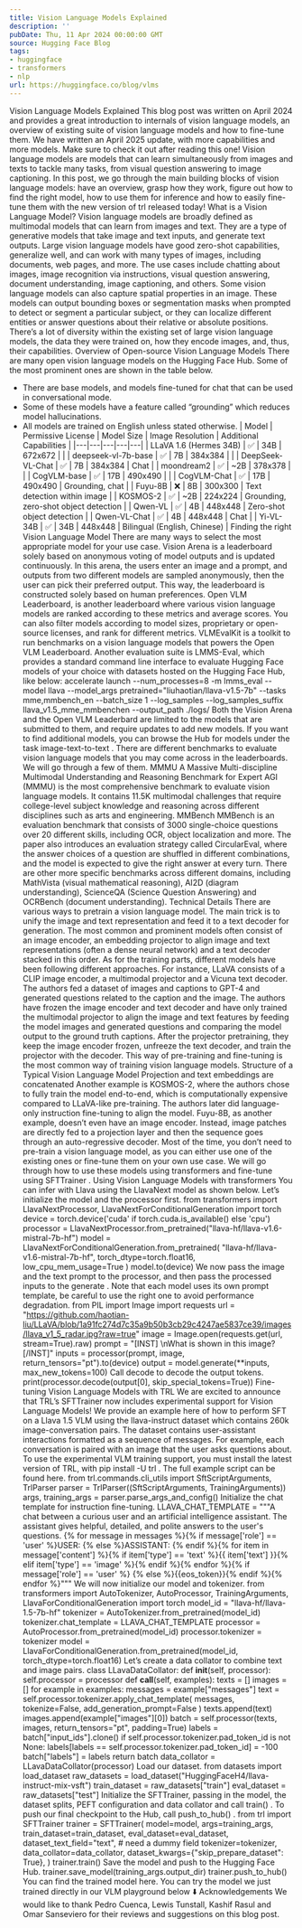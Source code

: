 ```yaml
---
title: Vision Language Models Explained
description: ''
pubDate: Thu, 11 Apr 2024 00:00:00 GMT
source: Hugging Face Blog
tags:
- huggingface
- transformers
- nlp
url: https://huggingface.co/blog/vlms
---
```


Vision Language Models Explained
This blog post was written on April 2024 and provides a great introduction to internals of vision language models, an overview of existing suite of vision language models and how to fine-tune them. We have written an April 2025 update, with more capabilities and more models. Make sure to check it out after reading this one!
Vision language models are models that can learn simultaneously from images and texts to tackle many tasks, from visual question answering to image captioning. In this post, we go through the main building blocks of vision language models: have an overview, grasp how they work, figure out how to find the right model, how to use them for inference and how to easily fine-tune them with the new version of trl released today!
What is a Vision Language Model?
Vision language models are broadly defined as multimodal models that can learn from images and text. They are a type of generative models that take image and text inputs, and generate text outputs. Large vision language models have good zero-shot capabilities, generalize well, and can work with many types of images, including documents, web pages, and more. The use cases include chatting about images, image recognition via instructions, visual question answering, document understanding, image captioning, and others. Some vision language models can also capture spatial properties in an image. These models can output bounding boxes or segmentation masks when prompted to detect or segment a particular subject, or they can localize different entities or answer questions about their relative or absolute positions. There’s a lot of diversity within the existing set of large vision language models, the data they were trained on, how they encode images, and, thus, their capabilities.
Overview of Open-source Vision Language Models
There are many open vision language models on the Hugging Face Hub. Some of the most prominent ones are shown in the table below.
- There are base models, and models fine-tuned for chat that can be used in conversational mode.
- Some of these models have a feature called “grounding” which reduces model hallucinations.
- All models are trained on English unless stated otherwise.
| Model | Permissive License | Model Size | Image Resolution | Additional Capabilities |
|---|---|---|---|---|
| LLaVA 1.6 (Hermes 34B) | ✅ | 34B | 672x672 | |
| deepseek-vl-7b-base | ✅ | 7B | 384x384 | |
| DeepSeek-VL-Chat | ✅ | 7B | 384x384 | Chat |
| moondream2 | ✅ | ~2B | 378x378 | |
| CogVLM-base | ✅ | 17B | 490x490 | |
| CogVLM-Chat | ✅ | 17B | 490x490 | Grounding, chat |
| Fuyu-8B | ❌ | 8B | 300x300 | Text detection within image |
| KOSMOS-2 | ✅ | ~2B | 224x224 | Grounding, zero-shot object detection |
| Qwen-VL | ✅ | 4B | 448x448 | Zero-shot object detection |
| Qwen-VL-Chat | ✅ | 4B | 448x448 | Chat |
| Yi-VL-34B | ✅ | 34B | 448x448 | Bilingual (English, Chinese) |
Finding the right Vision Language Model
There are many ways to select the most appropriate model for your use case.
Vision Arena is a leaderboard solely based on anonymous voting of model outputs and is updated continuously. In this arena, the users enter an image and a prompt, and outputs from two different models are sampled anonymously, then the user can pick their preferred output. This way, the leaderboard is constructed solely based on human preferences.
Open VLM Leaderboard, is another leaderboard where various vision language models are ranked according to these metrics and average scores. You can also filter models according to model sizes, proprietary or open-source licenses, and rank for different metrics.
VLMEvalKit is a toolkit to run benchmarks on a vision language models that powers the Open VLM Leaderboard. Another evaluation suite is LMMS-Eval, which provides a standard command line interface to evaluate Hugging Face models of your choice with datasets hosted on the Hugging Face Hub, like below:
accelerate launch --num_processes=8 -m lmms_eval --model llava --model_args pretrained="liuhaotian/llava-v1.5-7b" --tasks mme,mmbench_en --batch_size 1 --log_samples --log_samples_suffix llava_v1.5_mme_mmbenchen --output_path ./logs/
Both the Vision Arena and the Open VLM Leaderbard are limited to the models that are submitted to them, and require updates to add new models. If you want to find additional models, you can browse the Hub for models under the task image-text-to-text
.
There are different benchmarks to evaluate vision language models that you may come across in the leaderboards. We will go through a few of them.
MMMU
A Massive Multi-discipline Multimodal Understanding and Reasoning Benchmark for Expert AGI (MMMU) is the most comprehensive benchmark to evaluate vision language models. It contains 11.5K multimodal challenges that require college-level subject knowledge and reasoning across different disciplines such as arts and engineering.
MMBench
MMBench is an evaluation benchmark that consists of 3000 single-choice questions over 20 different skills, including OCR, object localization and more. The paper also introduces an evaluation strategy called CircularEval, where the answer choices of a question are shuffled in different combinations, and the model is expected to give the right answer at every turn. There are other more specific benchmarks across different domains, including MathVista (visual mathematical reasoning), AI2D (diagram understanding), ScienceQA (Science Question Answering) and OCRBench (document understanding).
Technical Details
There are various ways to pretrain a vision language model. The main trick is to unify the image and text representation and feed it to a text decoder for generation. The most common and prominent models often consist of an image encoder, an embedding projector to align image and text representations (often a dense neural network) and a text decoder stacked in this order. As for the training parts, different models have been following different approaches.
For instance, LLaVA consists of a CLIP image encoder, a multimodal projector and a Vicuna text decoder. The authors fed a dataset of images and captions to GPT-4 and generated questions related to the caption and the image. The authors have frozen the image encoder and text decoder and have only trained the multimodal projector to align the image and text features by feeding the model images and generated questions and comparing the model output to the ground truth captions. After the projector pretraining, they keep the image encoder frozen, unfreeze the text decoder, and train the projector with the decoder. This way of pre-training and fine-tuning is the most common way of training vision language models.
Structure of a Typical Vision Language Model
Projection and text embeddings are concatenated
Another example is KOSMOS-2, where the authors chose to fully train the model end-to-end, which is computationally expensive compared to LLaVA-like pre-training. The authors later did language-only instruction fine-tuning to align the model. Fuyu-8B, as another example, doesn’t even have an image encoder. Instead, image patches are directly fed to a projection layer and then the sequence goes through an auto-regressive decoder.
Most of the time, you don’t need to pre-train a vision language model, as you can either use one of the existing ones or fine-tune them on your own use case. We will go through how to use these models using transformers and fine-tune using SFTTrainer
.
Using Vision Language Models with transformers
You can infer with Llava using the LlavaNext
model as shown below.
Let’s initialize the model and the processor first.
from transformers import LlavaNextProcessor, LlavaNextForConditionalGeneration
import torch
device = torch.device('cuda' if torch.cuda.is_available() else 'cpu')
processor = LlavaNextProcessor.from_pretrained("llava-hf/llava-v1.6-mistral-7b-hf")
model = LlavaNextForConditionalGeneration.from_pretrained(
"llava-hf/llava-v1.6-mistral-7b-hf",
torch_dtype=torch.float16,
low_cpu_mem_usage=True
)
model.to(device)
We now pass the image and the text prompt to the processor, and then pass the processed inputs to the generate
. Note that each model uses its own prompt template, be careful to use the right one to avoid performance degradation.
from PIL import Image
import requests
url = "https://github.com/haotian-liu/LLaVA/blob/1a91fc274d7c35a9b50b3cb29c4247ae5837ce39/images/llava_v1_5_radar.jpg?raw=true"
image = Image.open(requests.get(url, stream=True).raw)
prompt = "[INST] <image>\nWhat is shown in this image? [/INST]"
inputs = processor(prompt, image, return_tensors="pt").to(device)
output = model.generate(**inputs, max_new_tokens=100)
Call decode to decode the output tokens.
print(processor.decode(output[0], skip_special_tokens=True))
Fine-tuning Vision Language Models with TRL
We are excited to announce that TRL’s SFTTrainer
now includes experimental support for Vision Language Models! We provide an example here of how to perform SFT on a Llava 1.5 VLM using the llava-instruct dataset which contains 260k image-conversation pairs.
The dataset contains user-assistant interactions formatted as a sequence of messages. For example, each conversation is paired with an image that the user asks questions about.
To use the experimental VLM training support, you must install the latest version of TRL, with pip install -U trl
.
The full example script can be found here.
from trl.commands.cli_utils import SftScriptArguments, TrlParser
parser = TrlParser((SftScriptArguments, TrainingArguments))
args, training_args = parser.parse_args_and_config()
Initialize the chat template for instruction fine-tuning.
LLAVA_CHAT_TEMPLATE = """A chat between a curious user and an artificial intelligence assistant. The assistant gives helpful, detailed, and polite answers to the user's questions. {% for message in messages %}{% if message['role'] == 'user' %}USER: {% else %}ASSISTANT: {% endif %}{% for item in message['content'] %}{% if item['type'] == 'text' %}{{ item['text'] }}{% elif item['type'] == 'image' %}<image>{% endif %}{% endfor %}{% if message['role'] == 'user' %} {% else %}{{eos_token}}{% endif %}{% endfor %}"""
We will now initialize our model and tokenizer.
from transformers import AutoTokenizer, AutoProcessor, TrainingArguments, LlavaForConditionalGeneration
import torch
model_id = "llava-hf/llava-1.5-7b-hf"
tokenizer = AutoTokenizer.from_pretrained(model_id)
tokenizer.chat_template = LLAVA_CHAT_TEMPLATE
processor = AutoProcessor.from_pretrained(model_id)
processor.tokenizer = tokenizer
model = LlavaForConditionalGeneration.from_pretrained(model_id, torch_dtype=torch.float16)
Let’s create a data collator to combine text and image pairs.
class LLavaDataCollator:
def __init__(self, processor):
self.processor = processor
def __call__(self, examples):
texts = []
images = []
for example in examples:
messages = example["messages"]
text = self.processor.tokenizer.apply_chat_template(
messages, tokenize=False, add_generation_prompt=False
)
texts.append(text)
images.append(example["images"][0])
batch = self.processor(texts, images, return_tensors="pt", padding=True)
labels = batch["input_ids"].clone()
if self.processor.tokenizer.pad_token_id is not None:
labels[labels == self.processor.tokenizer.pad_token_id] = -100
batch["labels"] = labels
return batch
data_collator = LLavaDataCollator(processor)
Load our dataset.
from datasets import load_dataset
raw_datasets = load_dataset("HuggingFaceH4/llava-instruct-mix-vsft")
train_dataset = raw_datasets["train"]
eval_dataset = raw_datasets["test"]
Initialize the SFTTrainer, passing in the model, the dataset splits, PEFT configuration and data collator and call train()
. To push our final checkpoint to the Hub, call push_to_hub()
.
from trl import SFTTrainer
trainer = SFTTrainer(
model=model,
args=training_args,
train_dataset=train_dataset,
eval_dataset=eval_dataset,
dataset_text_field="text", # need a dummy field
tokenizer=tokenizer,
data_collator=data_collator,
dataset_kwargs={"skip_prepare_dataset": True},
)
trainer.train()
Save the model and push to the Hugging Face Hub.
trainer.save_model(training_args.output_dir)
trainer.push_to_hub()
You can find the trained model here.
You can try the model we just trained directly in our VLM playground below ⬇️
Acknowledgements
We would like to thank Pedro Cuenca, Lewis Tunstall, Kashif Rasul and Omar Sanseviero for their reviews and suggestions on this blog post.